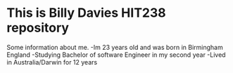 # This is Billy Davies HIT238 repository
Some information about me.
-Im 23 years old and was born in Birmingham England
-Studying Bachelor of software Engineer in my second year
-Lived in Australia/Darwin for 12 years
